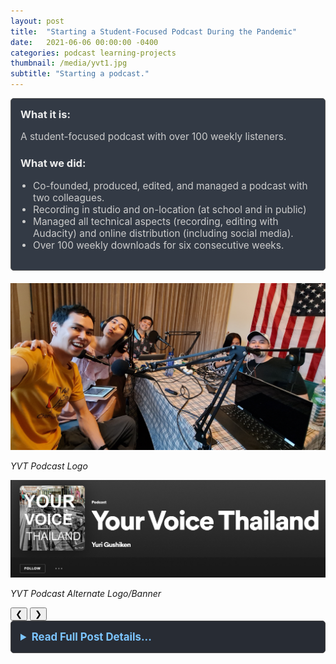 ```yaml
---
layout: post
title:  "Starting a Student-Focused Podcast During the Pandemic"
date:   2021-06-06 00:00:00 -0400
categories: podcast learning-projects
thumbnail: /media/yvt1.jpg
subtitle: "Starting a podcast."
---
```


<div style="padding: 15px; border: 1px solid #555; border-radius: 5px; margin-bottom: 20px; background-color: #333a45;">
  <h3 style="margin-top: 0; color: #eee;">What it is:</h3>
  <p style="font-size: 1.1em; color: #ccc;">A student-focused podcast with over 100 weekly listeners.</p>
  
  <h3 style="color: #eee;">What we did:</h3>
  <ul style="font-size: 1.1em; list-style-type: disc; padding-left: 20px; color: #ccc;">
    <li>Co-founded, produced, edited, and managed a podcast with two colleagues.</li>
    <li>Recording in studio and on-location (at school and in public)</li>
    <li>Managed all technical aspects (recording, editing with Audacity) and online distribution (including social media).</li>
    <li>Over 100 weekly downloads for six consecutive weeks.</li>
  </ul>
</div>

<link rel="stylesheet" href="/assets/css/carousel.css">

<div class="image-carousel">
  <div class="carousel-slides">
    <div class="carousel-slide">
      <img src="/media/yvt1.jpg" alt="YVT Podcast Logo" />
      <p><em>YVT Podcast Logo</em></p>
    </div>
    <div class="carousel-slide">
       <img src="/media/yvt2.png" alt="YVT Podcast Alternate Logo/Banner" />
       <p><em>YVT Podcast Alternate Logo/Banner</em></p>
    </div>
  </div>
  <button class="carousel-button prev">&#10094;</button>
  <button class="carousel-button next">&#10095;</button>
  <div class="carousel-thumbnails">
    <!-- Thumbnails will be generated by JS -->
  </div>
</div>

<details style="margin-bottom: 20px; background-color: #282c34; padding: 15px; border-radius: 5px; border: 1px solid #444;">
  <summary style="cursor: pointer; font-weight: bold; color: #7cc5ff; font-size: 1.2em;">Read Full Post Details...</summary>
  <div style="padding-top: 15px; color: #bbb;" markdown="1">

I started a student-focused podcast to give a voice to my students who were home for months and missed school. I had co-hosts 'Em' and 'Chief', both friends from work. I was producer, editor, and manager of the posts and social media. We used a Tascam recorder, four XLR microphones, and Audacity for editing. 

We spent many hours recording and producing shows. We brought microphones to school and students told stories about their experiences. At our peak we had 50 weekly downloads, totally over a hundred. We suppose most downloads were students at our school. 

Click [here](https://open.spotify.com/show/2fYsbdJsTzGeW3uKe5ks14) for the Spotify link.
<p>&nbsp;</p>

  </div>
</details>

<script src="/assets/js/carousel.js"></script>
    